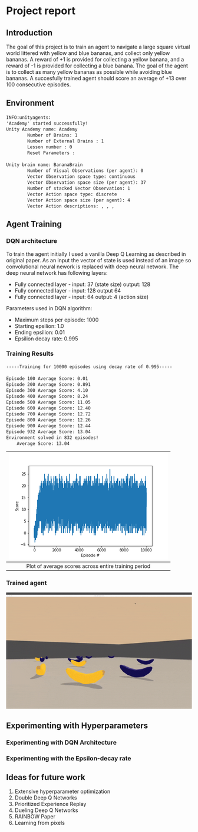 # Project report

## Introduction

The goal of this project is to train an agent to navigate a large square virtual world littered with yellow and blue bananas, and collect only yellow bananas. A reward of +1 is provided for collecting a yellow banana, and a reward of -1 is provided for collecting a blue banana. The goal of the agent is to collect as many yellow bananas as possible while avoiding blue bananas. A succesfully trained agent should score an average of +13 over 100 consecutive episodes. 


## Environment



```
INFO:unityagents:
'Academy' started successfully!
Unity Academy name: Academy
        Number of Brains: 1
        Number of External Brains : 1
        Lesson number : 0
        Reset Parameters :
		
Unity brain name: BananaBrain
        Number of Visual Observations (per agent): 0
        Vector Observation space type: continuous
        Vector Observation space size (per agent): 37
        Number of stacked Vector Observation: 1
        Vector Action space type: discrete
        Vector Action space size (per agent): 4
        Vector Action descriptions: , , , 
```


## Agent Training

### DQN architecture

To train the agent initially I used a vanilla Deep Q Learning as described in original paper. As an input the vector of state is used instead of an image so convolutional neural nework is replaced with deep neural network. The deep neural network has following layers:

- Fully connected layer - input: 37 (state size) output: 128
- Fully connected layer - input: 128 output 64
- Fully connected layer - input: 64 output: 4 (action size)

Parameters used in DQN algorithm:

- Maximum steps per episode: 1000
- Starting epsilion: 1.0
- Ending epsilion: 0.01
- Epsilion decay rate: 0.995

### Training Results

```
-----Training for 10000 episodes using decay rate of 0.995-----

Episode 100	Average Score: 0.01
Episode 200	Average Score: 0.891
Episode 300	Average Score: 4.10
Episode 400	Average Score: 8.24
Episode 500	Average Score: 11.05
Episode 600	Average Score: 12.40
Episode 700	Average Score: 12.72
Episode 800	Average Score: 12.26
Episode 900	Average Score: 12.44
Episode 932	Average Score: 13.04
Environment solved in 832 episodes!
	Average Score: 13.04
```


| ![results](images/average_scores_plot_10000_0.995.png) |
|:--:| 
| Plot of average scores across entire training period |

### Trained agent

![trained](images/trained1495.gif)


## Experimenting with Hyperparameters

### Experimenting with DQN Architecture

### Experimenting with the Epsilon-decay rate

## Ideas for future work

1. Extensive hyperparameter optimization
2. Double Deep Q Networks
3. Prioritized Experience Replay
4. Dueling Deep Q Networks
5. RAINBOW Paper
6. Learning from pixels